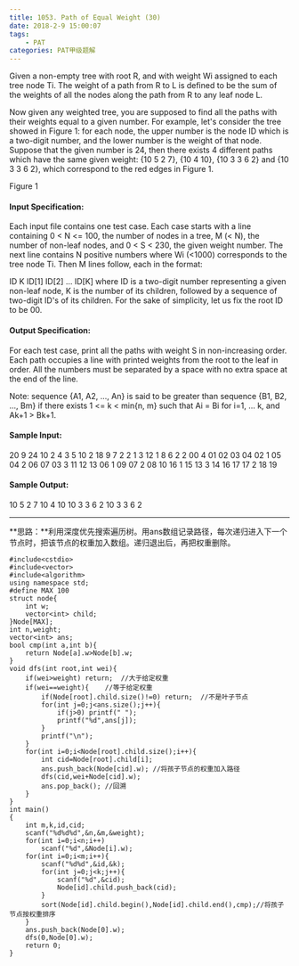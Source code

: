 ```yaml
---
title: 1053. Path of Equal Weight (30)
date: 2018-2-9 15:00:07
tags: 
	- PAT
categories: PAT甲级题解
---
```


Given a non-empty tree with root R, and with weight Wi assigned to each tree node Ti. The weight of a path from R to L is defined to be the sum of the weights of all the nodes along the path from R to any leaf node L.

Now given any weighted tree, you are supposed to find all the paths with their weights equal to a given number. For example, let's consider the tree showed in Figure 1: for each node, the upper number is the node ID which is a two-digit number, and the lower number is the weight of that node. Suppose that the given number is 24, then there exists 4 different paths which have the same given weight: {10 5 2 7}, {10 4 10}, {10 3 3 6 2} and {10 3 3 6 2}, which correspond to the red edges in Figure 1.


Figure 1
#### Input Specification:

Each input file contains one test case. Each case starts with a line containing 0 < N <= 100, the number of nodes in a tree, M (< N), the number of non-leaf nodes, and 0 < S < 230, the given weight number. The next line contains N positive numbers where Wi (<1000) corresponds to the tree node Ti. Then M lines follow, each in the format:

ID K ID[1] ID[2] ... ID[K]
where ID is a two-digit number representing a given non-leaf node, K is the number of its children, followed by a sequence of two-digit ID's of its children. For the sake of simplicity, let us fix the root ID to be 00.

#### Output Specification:

For each test case, print all the paths with weight S in non-increasing order. Each path occupies a line with printed weights from the root to the leaf in order. All the numbers must be separated by a space with no extra space at the end of the line.

Note: sequence {A1, A2, ..., An} is said to be greater than sequence {B1, B2, ..., Bm} if there exists 1 <= k < min{n, m} such that Ai = Bi for i=1, ... k, and Ak+1 > Bk+1.

#### Sample Input:
20 9 24
10 2 4 3 5 10 2 18 9 7 2 2 1 3 12 1 8 6 2 2
00 4 01 02 03 04
02 1 05
04 2 06 07
03 3 11 12 13
06 1 09
07 2 08 10
16 1 15
13 3 14 16 17
17 2 18 19
#### Sample Output:
10 5 2 7
10 4 10
10 3 3 6 2
10 3 3 6 2
***

**思路：**利用深度优先搜索遍历树。用ans数组记录路径，每次递归进入下一个节点时，把该节点的权重加入数组。递归退出后，再把权重删除。

```
#include<cstdio>
#include<vector>
#include<algorithm>
using namespace std;
#define MAX 100
struct node{
    int w;
    vector<int> child;
}Node[MAX];
int n,weight;
vector<int> ans;
bool cmp(int a,int b){
    return Node[a].w>Node[b].w;
}
void dfs(int root,int wei){
    if(wei>weight) return;  //大于给定权重
    if(wei==weight){    //等于给定权重
        if(Node[root].child.size()!=0) return;  //不是叶子节点
        for(int j=0;j<ans.size();j++){
            if(j>0) printf(" ");
            printf("%d",ans[j]);
        }
        printf("\n");
    }
    for(int i=0;i<Node[root].child.size();i++){
        int cid=Node[root].child[i];
        ans.push_back(Node[cid].w); //将孩子节点的权重加入路径
        dfs(cid,wei+Node[cid].w);
        ans.pop_back(); //回溯
    }
}
int main()
{
    int m,k,id,cid;
    scanf("%d%d%d",&n,&m,&weight);
    for(int i=0;i<n;i++)
        scanf("%d",&Node[i].w);
    for(int i=0;i<m;i++){
        scanf("%d%d",&id,&k);
        for(int j=0;j<k;j++){
            scanf("%d",&cid);
            Node[id].child.push_back(cid);
        }
        sort(Node[id].child.begin(),Node[id].child.end(),cmp);//将孩子节点按权重排序
    }
    ans.push_back(Node[0].w);
    dfs(0,Node[0].w);
    return 0;
}
```